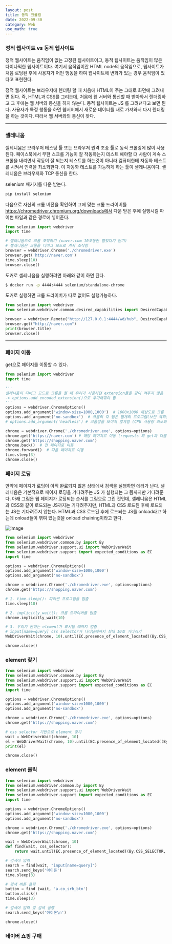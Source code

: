 ```yaml
---
layout: post
title: 동적 크롤링
date: 2022-09-30
category: Web
use_math: true
---
```



### 정적 웹사이트 vs 동적 웹사이트

정적 웹사이트는 움직임이 없는 고정된 웹사이트이고, 동적 웹사이트는 움직임이 많은 다이나믹한 웹사이트이다. 여기서 움직임이란 HTML node의 움직임으로, 웹사이트가 처음 로딩된 후에 사용자가 어떤 행동을 하여 웹사이트에 변화가 있는 경우 움직임이 있다고 표현한다. 

정적 웹사이트는 브라우저에 렌더링 할 때 처음에 HTML이 주는 그대로 화면에 그려내면 된다. 즉, HTML과 CSS를 그리는데, 처음에 웹 서버와 통신할 때 받아와서 렌더링하고 그 후에는 웹 서버와 통신을 하지 않는다. 동적 웹사이트는 JS 를 그려낸다고 보면 된다. 사용자가 특정 행동을 하면 웹서버에서 새로운 데이터를 새로 가져와서 다시 렌더링을 하는 것이다. 따라서 웹 서버와의 통신이 잦다. 

---

### 셀레니움

셀레니움은 브라우저 테스팅 툴 또는 브라우저 원격 조종 툴로 동적 크롤링에 많이 사용된다. 페이스북에서 무한 스크롤 기능이 잘 작동하는지 테스트 해야할 떄 사람이 계속 스크롤을 내리면서 작동이 잘 되는지 테스트를 하는것이 아니라 컴퓨터한테 자동화 테스트를 시켜서 인력을 최소화한다. 이 자동화 테스트를 가능하게 하는 툴이 셀레니움이다. 셀레니움은 브라우저와 TCP 통신을 한다.

selenium 패키지를 다운 받는다.

```bash
pip install selenium
```

다음으로 자신의 크롬 버전을 확인하여 그에 맞는 크롬 드라이버를 https://chromedriver.chromium.org/downloads에서 다운 받은 후에 실행시킬 파이썬 파일과 같은 경로에 넣어준다. 

```python
from selenium import webdriver
import time

# 셀레니움으로 크롬 조작하기 (naver.com 10초동안 열었다가 닫기)
# 셀레니움은 크롬을 디버그 모드로 켜서 조작함
browser = webdriver.Chrome('./chromedriver.exe')
browser.get('http://naver.com')
time.sleep(10)
browser.close()
```

도커로 셀레니움을 실행하려면 아래와 같이 하면 된다. 

```bash
$ docker run -p 4444:4444 selenium/standalone-chrome
```

도커로 실행하면 크롬 드라이버가 따로 없어도 실행가능하다. 

```python
from selenium import webdriver
from selenium.webdriver.common.desired_capabilities import DesiredCapabilities

browser = webdriver.Remote("http://127.0.0.1:4444/wd/hub", DesiredCapabilities.CHROME) # 셀레니움에게 크롬을 사용할 것이라고 알려줌 
browser.get("http://naver.com")
print(browser.title)
browser.close()
```

---

### 페이지 이동

get으로 페이지를 이동할 수 있다. 

```python
from selenium import webdriver
import time

'''
셀레니움이 디버그 모드로 크롬을 켤 때 우리가 사용하던 extension들을 같이 켜주지 않음 
-> options.add_encoded_extension()으로 추가해줘야 함
'''
options = webdriver.ChromeOptions()
options.add_argument('window-size=1000,1000')  # 1000x1000 해상도로 크롬 창을 실행
options.add_argument('no-sandbox')  # 크롬의 각 탭은 별개의 프로그램(보안 격리를 위함)인데 no-sandbox 옵션을 주면 자유롭게 탭을 이동하면서 크롤링이 가능함
# options.add_argument('headless') # 크롬창을 보이지 않게함 (CPU 사용량 최소화)

chrome = webdriver.Chrome('./chromedriver.exe', options=options)
chrome.get('https://naver.com') # 해당 페이지로 이동 (requests 의 get과 다름)
chrome.get('https://shopping.naver.com')
chrome.back()  # 전 페이지로 이동
chrome.forward()  # 다음 페이지로 이동
time.sleep(3)
chrome.close()
```

### 페이지 로딩

만약에 페이지가 로딩이 아직 완료되지 않은 상태에서 검색을 실행하면 에러가 난다. 셀레니움은 기본적으로 페이지 로딩을 기다려주는 JS 가 실행되는 그 쯤까지만 기다려준다. 아래 그림은 웹 페이지가 로딩되는 순서를 그림으로 그린 것인데, 셀레니움은 HTML과 CSS와 같이 로드되는 JS까지는 기다려주지만, HTML과 CSS 로드된 후에 로드되는 JS는 기다려주지 않는다.  HTML과 CSS 로드된 후에 로드되는 JS를 onload라고 하는데 onload들이 엮여 있는것을 onload chaining이라고 한다. 

![image](https://user-images.githubusercontent.com/61526722/193249845-7634a33a-0d5a-4b00-9452-db7b92f6baf2.png)

```python
from selenium import webdriver
from selenium.webdriver.common.by import By
from selenium.webdriver.support.ui import WebDriverWait
from selenium.webdriver.support import expected_conditions as EC
import time

options = webdriver.ChromeOptions()
options.add_argument('window-size=1000,1000')  
options.add_argument('no-sandbox')  

chrome = webdriver.Chrome('./chromedriver.exe', options=options)
chrome.get('https://shopping.naver.com')

# 1. time.sleep(): 파이썬 프로그램을 멈춤
time.sleep(10)

# 2. implicitly_wait(): 크롬 드라이버를 멈춤
chrome.implicitly_wait(10)

# 3. 우리가 원하는 element가 표시될 때까지 멈춤
# input[name=query] css selector가 나타날때까지 최대 10초 기다리기
WebDriverWait(chrome, 10).until(EC.presence_of_element_located((By.CSS_SELECTOR, "input[name=query]")))

chrome.close()
```

### element 찾기

```python
from selenium import webdriver
from selenium.webdriver.common.by import By
from selenium.webdriver.support.ui import WebDriverWait
from selenium.webdriver.support import expected_conditions as EC
import time

options = webdriver.ChromeOptions()
options.add_argument('window-size=1000,1000')  
options.add_argument('no-sandbox')  

chrome = webdriver.Chrome('./chromedriver.exe', options=options)
chrome.get('https://shopping.naver.com')

# css selector 기반으로 element 찾기
wait = WebDriverWait(chrome, 10)
el = WebDriverWait(chrome, 10).until(EC.presence_of_element_located((By.CSS_SELECTOR, "input[name=query]")))
print(el)

chrome.close()
```


### element 클릭

```python
from selenium import webdriver
from selenium.webdriver.common.by import By
from selenium.webdriver.support.ui import WebDriverWait
from selenium.webdriver.support import expected_conditions as EC
import time

options = webdriver.ChromeOptions()
options.add_argument('window-size=1000,1000')  
options.add_argument('no-sandbox')  

chrome = webdriver.Chrome('./chromedriver.exe', options=options)
chrome.get('https://shopping.naver.com')

wait = WebDriverWait(chrome, 10)
def find(wait, css_selector):
    return wait.until(EC.presence_of_element_located((By.CSS_SELECTOR, css_selector)))

# 검색어 입력
search = find(wait, "input[name=query]")
search.send_keys('아이폰')
time.sleep(3)

# 검색 버튼 클릭
button = find (wait, 'a.co_srh_btn')
button.click()
time.sleep(3)

# 검색어 입력 및 검색 실행
search.send_keys('아이폰\n') 

chrome.close()
```

### 네이버 쇼핑 구매


